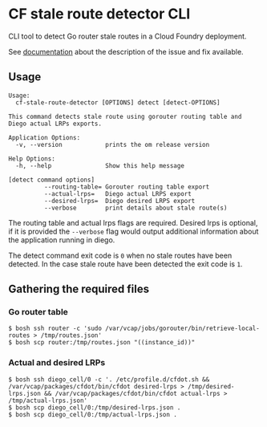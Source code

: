 # CF stale route detector CLI

CLI tool to detect Go router stale routes in a Cloud Foundry deployment.

See [documentation](https://docs.cloudfoundry.org/adminguide/troubleshooting-router-error-responses.html#stale-routes-fix) about the description of the issue and fix available.

## Usage 

```
Usage:
  cf-stale-route-detector [OPTIONS] detect [detect-OPTIONS]

This command detects stale route using gorouter routing table and Diego actual LRPs exports.

Application Options:
  -v, --version            prints the om release version

Help Options:
  -h, --help               Show this help message

[detect command options]
          --routing-table= Gorouter routing table export
          --actual-lrps=   Diego actual LRPS export
          --desired-lrps=  Diego desired LRPS export
          --verbose        print details about stale route(s)
```

The routing table and actual lrps flags are required. Desired lrps is optional, if it is provided the `--verbose` flag would output additional information about the application running in diego.

The detect command exit code is `0` when no stale routes have been detected. In the case stale route have been detected the exit code is `1`.

## Gathering the required files

### Go router table

```
$ bosh ssh router -c 'sudo /var/vcap/jobs/gorouter/bin/retrieve-local-routes > /tmp/routes.json'
$ bosh scp router:/tmp/routes.json "((instance_id))"
```

### Actual and desired LRPs

```
$ bosh ssh diego_cell/0 -c '. /etc/profile.d/cfdot.sh && /var/vcap/packages/cfdot/bin/cfdot desired-lrps > /tmp/desired-lrps.json && /var/vcap/packages/cfdot/bin/cfdot actual-lrps > /tmp/actual-lrps.json'
$ bosh scp diego_cell/0:/tmp/desired-lrps.json .
$ bosh scp diego_cell/0:/tmp/actual-lrps.json .
```